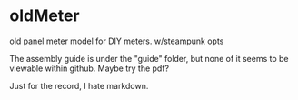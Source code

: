 # oldMeter
old panel meter model for DIY meters. w/steampunk opts

[](guide/p1290470.jpg)

The assembly guide is under the "guide" folder, but none of it seems to be viewable within github.
Maybe try the pdf?

Just for the record, I hate markdown.
